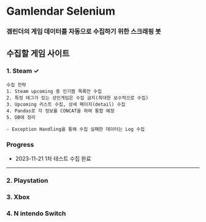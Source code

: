 # Gamlendar Selenium

### 겜린더의 게임 데이터를 자동으로 수집하기 위한 스크래핑 봇


## 수집할 게임 사이트
### 1. Steam &check;
    수집 전략
    1. Steam upcoming 중 인기찜 목록만 수집
    2. 특정 태그가 있는 성인게임은 수집 금지(최대한 보수적으로 수집)
    3. Upcoming 리스트 수집, 상세 페이지(detail) 수집
    4. Pandas로 각 정보를 CONCAT을 하여 통합 예정
    5. DB에 정리

    - Exception Handling을 통해 수집 실패한 데이터는 Log 수집

### Progress
- 2023-11-21 1차 테스트 수집 완료

---

### 2. Playstation

### 3. Xbox

### 4. N intendo Switch
   







